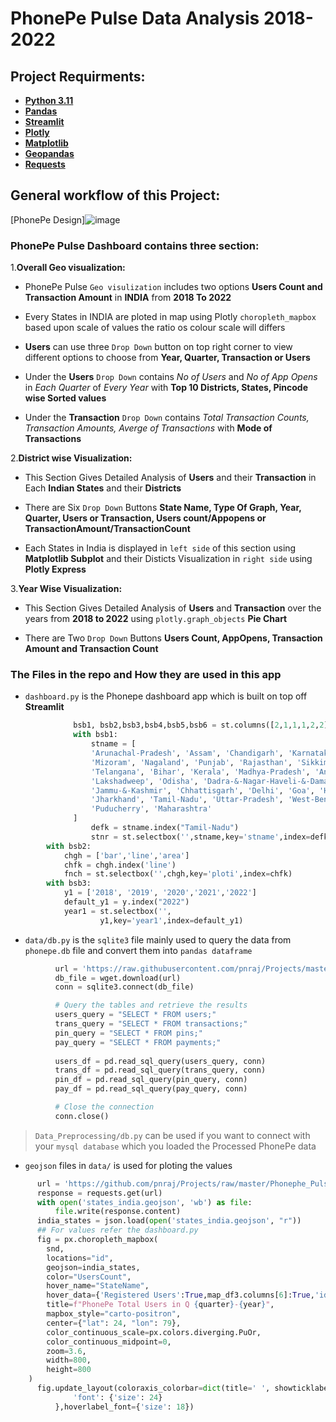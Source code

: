 #  PhonePe Pulse Data Analysis 2018-2022  
## Project Requirments:
- __[Python 3.11](https://www.google.com/search?q=docs.python.org)__ 
- __[Pandas](https://www.google.com/search?q=python+pandas)__
- __[Streamlit](https://www.google.com/search?q=python+streamlit)__
- __[Plotly](https://www.google.com/search?q=python+plotly)__
- __[Matplotlib](https://www.google.com/search?q=python+matplotlib)__
- __[Geopandas](https://www.google.com/search?q=python+geopandas)__
- __[Requests](https://www.google.com/search?q=python+requests)__

## General workflow of this Project:
[PhonePe Design]![image](https://github.com/nafaabdulrahman/phonpe-/assets/118336174/cf19082f-8a08-486c-9385-e1ce1511537c)


      
### PhonePe Pulse Dashboard contains three section:

1.__Overall Geo visualization:__
   
   * PhonePe Pulse `Geo visulization` includes two options __Users Count and Transaction Amount__  in __INDIA__ from __2018 To 2022__
     
   * Every States in INDIA are ploted in map using Plotly `choropleth_mapbox` based upon scale of values the ratio os colour scale will differs
   
   * __Users__ can use three `Drop Down` button on top right corner to view different options to choose from __Year, Quarter, Transaction or Users__
   
   * Under the __Users__ `Drop Down` contains _No of Users_ and _No of App Opens_ in _Each Quarter_ of _Every Year_ with **Top 10 Districts, States, Pincode wise Sorted values**
   
   * Under the __Transaction__ `Drop Down` contains _Total Transaction Counts, Transaction Amounts, Averge of Transactions_ with __Mode of Transactions__ 

2.__District wise Visualization:__

   * This Section Gives Detailed Analysis of __Users__ and their __Transaction__ in Each __Indian States__ and their __Districts__
   
   * There are Six `Drop Down` Buttons __State Name, Type Of Graph, Year, Quarter, Users or Transaction, Users count/Appopens or TransactionAmount/TransactionCount__
   
   * Each States in India is displayed in `left side` of this section using __Matplotlib Subplot__ and their Disticts Visualization in `right side` using __Plotly Express__
   
3.__Year Wise Visualization:__ 

   * This Section Gives Detailed Analysis of __Users__ and __Transaction__ over the years from __2018 to 2022__ using `plotly.graph_objects` __Pie Chart__
   
   * There are Two `Drop Down` Buttons __Users Count, AppOpens, Transaction Amount and Transaction Count__
     
### The Files in the repo and How they are used in this app
      
- `dashboard.py` is the Phonepe dashboard app which is built on top off __Streamlit__
```py
              bsb1, bsb2,bsb3,bsb4,bsb5,bsb6 = st.columns([2,1,1,1,2,2]) 
              with bsb1:
                  stname = [
                  'Arunachal-Pradesh', 'Assam', 'Chandigarh', 'Karnataka', 'Manipur', 'Meghalaya', 
                  'Mizoram', 'Nagaland', 'Punjab', 'Rajasthan', 'Sikkim', 'Tripura', 'Uttarakhand', 
                  'Telangana', 'Bihar', 'Kerala', 'Madhya-Pradesh', 'Andaman-&-Nicobar-Islands', 'Gujarat', 
                  'Lakshadweep', 'Odisha', 'Dadra-&-Nagar-Haveli-&-Daman-&-Diu', 'Ladakh', 
                  'Jammu-&-Kashmir', 'Chhattisgarh', 'Delhi', 'Goa', 'Haryana', 'Himachal-Pradesh', 
                  'Jharkhand', 'Tamil-Nadu', 'Uttar-Pradesh', 'West-Bengal', 'Andhra-Pradesh', 
                  'Puducherry', 'Maharashtra'
              ]
                  defk = stname.index("Tamil-Nadu")
                  stnr = st.selectbox('',stname,key='stname',index=defk)
        with bsb2:
            chgh = ['bar','line','area']
            chfk = chgh.index('line')
            fnch = st.selectbox('',chgh,key='ploti',index=chfk)
        with bsb3:
            y1 = ['2018', '2019', '2020','2021','2022']
            default_y1 = y.index("2022")
            year1 = st.selectbox('',
                    y1,key='year1',index=default_y1)
```

- `data/db.py` is the `sqlite3` file mainly used to query the data from `phonepe.db` file and convert them into `pandas dataframe`
``` py
          url = 'https://raw.githubusercontent.com/pnraj/Projects/master/Phonephe_Pulse/data/phonphe.db'
          db_file = wget.download(url)
          conn = sqlite3.connect(db_file)

          # Query the tables and retrieve the results
          users_query = "SELECT * FROM users;"
          trans_query = "SELECT * FROM transactions;"
          pin_query = "SELECT * FROM pins;"
          pay_query = "SELECT * FROM payments;"
          
          users_df = pd.read_sql_query(users_query, conn)
          trans_df = pd.read_sql_query(trans_query, conn)
          pin_df = pd.read_sql_query(pin_query, conn)
          pay_df = pd.read_sql_query(pay_query, conn)

          # Close the connection
          conn.close()
 ```
> `Data_Preprocessing/db.py` can be used if you want to connect with your `mysql database` which you loaded the Processed PhonePe data  

- `geojson` files in `data/` is used for ploting the values
```py 
      url = 'https://github.com/pnraj/Projects/raw/master/Phonephe_Pulse/data/states_india.geojson'
      response = requests.get(url)
      with open('states_india.geojson', 'wb') as file:
          file.write(response.content)
      india_states = json.load(open('states_india.geojson', "r"))
      ## For values refer the dashboard.py
      fig = px.choropleth_mapbox(
        snd,
        locations="id",
        geojson=india_states,
        color="UsersCount",
        hover_name="StateName",
        hover_data={'Registered Users':True,map_df3.columns[6]:True,'id':False,'UsersCount':False},
        title=f"PhonePe Total Users in Q {quarter}-{year}",
        mapbox_style="carto-positron",
        center={"lat": 24, "lon": 79},
        color_continuous_scale=px.colors.diverging.PuOr,
        color_continuous_midpoint=0,
        zoom=3.6,
        width=800, 
        height=800
    ) 
      fig.update_layout(coloraxis_colorbar=dict(title=' ', showticklabels=True),title={
              'font': {'size': 24}
          },hoverlabel_font={'size': 18})
        
```
   

